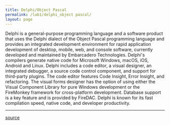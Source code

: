 ```yaml
---
title: Delphi/Object Pascal
permalink: /lab1/delphi_object pascal/
layout: page
---
```


Delphi is a general-purpose programming language and a software product that uses the Delphi dialect of the Object Pascal programming language and provides an integrated development environment for rapid application development of desktop, mobile, web, and console software, currently developed and maintained by Embarcadero Technologies. Delphi's compilers generate native code for Microsoft Windows, macOS, iOS, Android and Linux. Delphi includes a code editor, a visual designer, an integrated debugger, a source code control component, and support for third-party plugins. The code editor features Code Insight, Error Insight, and refactoring. The visual forms designer has the option of using either the Visual Component Library for pure Windows development or the FireMonkey framework for cross-platform development. Database support is a key feature and is provided by FireDAC. Delphi is known for its fast compilation speed, native code, and developer productivity.

---

 [source](https://en.wikipedia.org/wiki/Delphi_(software))
